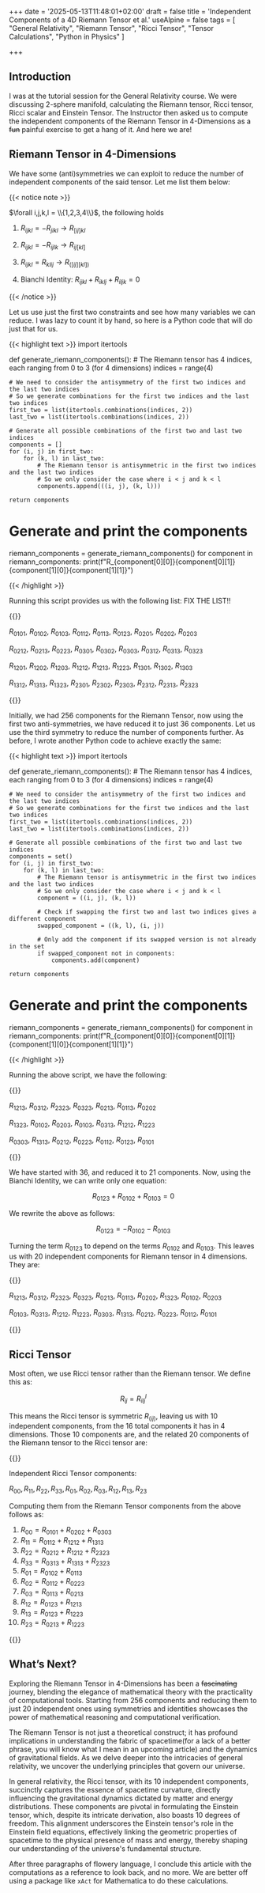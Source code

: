 +++
date = '2025-05-13T11:48:01+02:00'
draft = false
title = 'Independent Components of a 4D Riemann Tensor et al.'
useAlpine = false
tags = [
    "General Relativity",
    "Riemann Tensor",
    "Ricci Tensor",
    "Tensor Calculations",
    "Python in Physics"
]

+++
## Introduction

I was at the tutorial session for the General Relativity course. We were discussing 2-sphere manifold, calculating the Riemann tensor, Ricci tensor, Ricci scalar and Einstein Tensor. The Instructor then asked us to compute the independent components of the Riemann Tensor in 4-Dimensions as a ~~fun~~ painful exercise to get a hang of it. And here we are!

## Riemann Tensor in 4-Dimensions

We have some (anti)symmetries we can exploit to reduce the number of independent components of the said tensor. Let me list them below:

{{< notice note >}}

$\forall i,j,k,l = \\{1,2,3,4\\}$, the following holds

1. $R_{ijkl} = - R_{jikl} \rightarrow R_{[ij]kl}$

1. $R_{ijkl} = - R_{ijlk} \rightarrow R_{ij[kl]}$

1. $R_{ijkl} = R_{klij} \rightarrow R_{([ij][kl])}$

1. Bianchi Identity: $R_{ijkl} + R_{iklj} + R_{iljk} = 0$

{{< /notice >}}

Let us use just the first two constraints and see how many variables we can reduce. I was lazy to count it by hand, so here is a Python code that will do just that for us.

{{< highlight text >}}
import itertools

def generate_riemann_components():
    # The Riemann tensor has 4 indices, each ranging from 0 to 3 (for 4 dimensions)
    indices = range(4)

    # We need to consider the antisymmetry of the first two indices and the last two indices
    # So we generate combinations for the first two indices and the last two indices
    first_two = list(itertools.combinations(indices, 2))
    last_two = list(itertools.combinations(indices, 2))

    # Generate all possible combinations of the first two and last two indices
    components = []
    for (i, j) in first_two:
        for (k, l) in last_two:
            # The Riemann tensor is antisymmetric in the first two indices and the last two indices
            # So we only consider the case where i < j and k < l
            components.append(((i, j), (k, l)))

    return components

# Generate and print the components
riemann_components = generate_riemann_components()
for component in riemann_components:
    print(f"R_{component[0][0]}{component[0][1]}{component[1][0]}{component[1][1]}")

{{< /highlight >}}

Running this script provides us with the following list: FIX THE LIST!!

{{<notice info>}}

$R_{0101}$, $R_{0102}$, $R_{0103}$, $R_{0112}$, $R_{0113}$, $R_{0123}$, $R_{0201}$, $R_{0202}$, $R_{0203}$

$R_{0212}$, $R_{0213}$, $R_{0223}$, $R_{0301}$, $R_{0302}$, $R_{0303}$, $R_{0312}$, $R_{0313}$, $R_{0323}$

$R_{1201}$, $R_{1202}$, $R_{1203}$, $R_{1212}$, $R_{1213}$, $R_{1223}$, $R_{1301}$, $R_{1302}$, $R_{1303}$

$R_{1312}$, $R_{1313}$, $R_{1323}$, $R_{2301}$, $R_{2302}$, $R_{2303}$, $R_{2312}$, $R_{2313}$, $R_{2323}$


{{</notice>}}

Initially, we had 256 components for the Riemann Tensor, now using the first two anti-symmetries, we have reduced it to just 36 components. Let us use the third symmetry to reduce the number of components further. As before, I wrote another Python code to achieve exactly the same:

{{< highlight text >}}
import itertools

def generate_riemann_components():
    # The Riemann tensor has 4 indices, each ranging from 0 to 3 (for 4 dimensions)
    indices = range(4)

    # We need to consider the antisymmetry of the first two indices and the last two indices
    # So we generate combinations for the first two indices and the last two indices
    first_two = list(itertools.combinations(indices, 2))
    last_two = list(itertools.combinations(indices, 2))

    # Generate all possible combinations of the first two and last two indices
    components = set()
    for (i, j) in first_two:
        for (k, l) in last_two:
            # The Riemann tensor is antisymmetric in the first two indices and the last two indices
            # So we only consider the case where i < j and k < l
            component = ((i, j), (k, l))

            # Check if swapping the first two and last two indices gives a different component
            swapped_component = ((k, l), (i, j))

            # Only add the component if its swapped version is not already in the set
            if swapped_component not in components:
                components.add(component)

    return components

# Generate and print the components
riemann_components = generate_riemann_components()
for component in riemann_components:
    print(f"R_{component[0][0]}{component[0][1]}{component[1][0]}{component[1][1]}")

{{< /highlight >}}

Running the above script, we have the following:

{{<notice info>}}

$R_{1213}$, $R_{0312}$, $R_{2323}$, $R_{0323}$, $R_{0213}$, $R_{0113}$, $R_{0202}$

$R_{1323}$, $R_{0102}$, $R_{0203}$, $R_{0103}$, $R_{0313}$, $R_{1212}$, $R_{1223}$

$R_{0303}$, $R_{1313}$, $R_{0212}$, $R_{0223}$, $R_{0112}$, $R_{0123}$, $R_{0101}$

{{</notice>}}


We have started with 36, and reduced it to 21 components. Now, using the Bianchi Identity, we can write only one equation:

$$R_{0123} +R_{0102​}+R_{0103​} = 0$$

We rewrite the above as follows:

$$R_{0123}​=−R_{0102}​−R_{0103​}$$

Turning the term $R_{0123}$ to depend on the terms $R_{0102}​$ and $R_{0103​}$. This leaves us with 20 independent components for Riemann tensor in 4 dimensions. They are:

{{<notice info>}}

$R_{1213}$, $R_{0312}$, $R_{2323}$, $R_{0323}$, $R_{0213}$, $R_{0113}$, $R_{0202}$, $R_{1323}$, $R_{0102}$, $R_{0203}$

$R_{0103}$, $R_{0313}$, $R_{1212}$, $R_{1223}$, $R_{0303}$, $R_{1313}$, $R_{0212}$, $R_{0223}$, $R_{0112}$, $R_{0101}$

{{</notice>}}

## Ricci Tensor

Most often, we use Ricci tensor rather than the Riemann tensor. We define this as:

$$R_{ij} = R_{ ilj}^l$$

This means the Ricci tensor is symmetric $R_{(ij)}$, leaving us with 10 independent components, from the 16 total components it has in 4 dimensions. Those 10 components are, and the related 20 components of the Riemann tensor to the Ricci tensor are:

{{<notice info>}}

Independent Ricci Tensor components:

$R_{00}, R_{11}, R_{22}, R_{33}, R_{01}, R_{02}, R_{03}, R_{12}, R_{13}, R_{23}$

Computing them from the Riemann Tensor components from the above follows as:
1. $R_{00} = R_{0101} + R_{0202} + R_{0303}$
1. $R_{11} = R_{0112} + R_{1212} + R_{1313}$
1. $R_{22} = R_{0212} + R_{1212} + R_{2323}$
1. $R_{33} = R_{0313} + R_{1313} + R_{2323}$
1. $R_{01} = R_{0102} + R_{0113}$
1. $R_{02} = R_{0112} + R_{0223}$
1. $R_{03} = R_{0113} + R_{0213}$
1. $R_{12} = R_{0123} + R_{1213}$
1. $R_{13} = R_{0123} + R_{1223}$
1. $R_{23} = R_{0213} + R_{1223}$

{{</notice>}}

## What’s Next?

Exploring the Riemann Tensor in 4-Dimensions has been a ~~fascinating~~ journey, blending the elegance of mathematical theory with the practicality of computational tools. Starting from 256 components and reducing them to just 20 independent ones using symmetries and identities showcases the power of mathematical reasoning and computational verification.

The Riemann Tensor is not just a theoretical construct; it has profound implications in understanding the fabric of spacetime(for a lack of a better phrase, you will know what I mean in an upcoming article) and the dynamics of gravitational fields. As we delve deeper into the intricacies of general relativity, we uncover the underlying principles that govern our universe.

In general relativity, the Ricci tensor, with its 10 independent components, succinctly captures the essence of spacetime curvature, directly influencing the gravitational dynamics dictated by matter and energy distributions. These components are pivotal in formulating the Einstein tensor, which, despite its intricate derivation, also boasts 10 degrees of freedom. This alignment underscores the Einstein tensor's role in the Einstein field equations, effectively linking the geometric properties of spacetime to the physical presence of mass and energy, thereby shaping our understanding of the universe's fundamental structure.

After three paragraphs of flowery language, I conclude this article with the computations as a reference to look back, and no more. We are better off using a package like `xAct` for Mathematica to do these calculations.